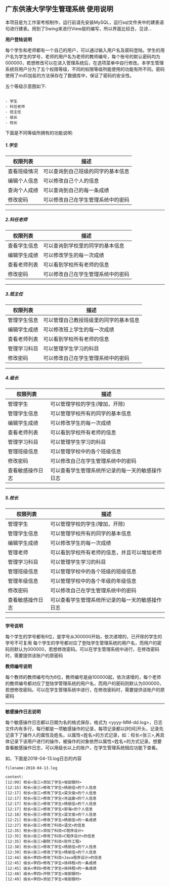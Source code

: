## 广东供液大学学生管理系统 使用说明

本项目是为工作室考核制作，运行前请先安装MySQL，运行sql文件夹中的建表语句进行建表。用到了Swing来进行View层的编写，所以界面比较丑，见谅...

**用户登陆说明**

每个学生和老师都有一个自己的用户，可以通过输入用户名及密码登陆。学生的用户名为学生的学号，老师的用户名为老师的教师编号，每个账号的默认密码均为000000，若想修改可以在进入管理系统后，在选项菜单中自行修改。本学生管理系统将用户分为了五个权限等级，不同的权限等级所能使用的功能有所不同。密码使用了md5加盐的方法保存在了数据库中，保证了密码的安全性。

五个等级示意图如下:


```

- 学生
- 科任老师
- 班主任
- 级长
- 校长

```

下面是不同等级所拥有的功能说明:

##### 1.学生
    
权限列表|描述
---|---
查看班级情况|可以查询到自己班级的同学的基本信息
编辑个人信息|可以修改自己个人的信息 
查询个人成绩|可以查询到自己的每一条成绩
修改密码|可以修改自己在学生管理系统中的密码
---
##### 2.科任老师

权限列表|描述
---|---
查看学生信息|可以查询到学校里的同学的基本信息
编辑学生成绩|可以修改学生的每一次成绩
查看老师列表|可以看到学校所有老师的信息
修改密码|可以修改自己在学生管理系统中的密码
---
##### 3.班主任

权限列表|描述
---|---
管理学生信息|可以管理自己教授班级里的同学的基本信息
编辑学生成绩|可以修改班上学生的每一次成绩
查看老师列表|可以看到学校所有老师的信息
管理学习科目|可以管理学生学习的科目
修改密码|可以修改自己在学生管理系统中的密码
---
##### 4.级长

权限列表|描述
---|---
管理学生|可以管理学校的学生(增加，开除)
管理学生信息|可以管理学校所有的同学的基本信息
编辑学生成绩|可以修改学生的每一次成绩
查看老师列表|可以看到学校所有老师的信息
管理学习科目|可以管理学生学习的科目
管理班级信息|可以管理学校中的各个班级信息
修改密码|可以修改自己在学生管理系统中的密码
查看敏感操作日志|可以查看学生管理系统所记录的每一天的敏感操作日志
---
##### 5.校长

权限列表|描述
---|---
管理学生|可以管理学校的学生(增加，开除)
管理学生信息|可以管理学校所有的同学的基本信息
编辑学生成绩|可以修改学生的每一次成绩
管理老师|可以看到学校所有老师的信息，并且可以增加老师
管理学习科目|可以管理学生学习的科目
管理班级信息|可以管理学校中的各个班级的班级信息
管理年级信息|可以管理学校中的各个年级的年级信息
修改密码|可以修改自己在学生管理系统中的密码
查看敏感操作日志|可以查看学生管理系统所记录的每一天的敏感操作日志

---

**学号说明**

每个学生的学号都有6位，是学号从300000开始，依次递增的，已开除的学生的学号不可复用
每个学生的学号都对应了登陆学生管理系统的用户名，而用户的密码则默认为000000，若想修改密码。可以在学生管理系统中进行，在修改密码时，需要提供该账户的原密码

**教师编号说明**

每个教师的教师编号均为6位，教师编号是由100000起，依次递增的，每个老师的教师编号都对应了登陆学管理系统的用户名，而用户的密码则默认为000000，若想修改密码。可以在学生管理系统中进行，在修改密码时，需要提供该账户的原密码

---

**敏感操作日志说明**

每个敏感操作日志都以日期为名的格式保存，格式为 <yyyy-MM-dd.log>，日志文件内有多行，每行都是一项敏感操作的记录，每项记录都以[时间]开头，记录先记录下了操作人的属性及姓名，以属性<姓名>的方式记录，如：校长<张三>,再具体记录下该用户进行的操作，被操作的对象依然以属性<姓名>的方式记录。想要查看敏感操作日志，可以用级长以上的账户，在学生管理系统相应功能下查看。

如，下面是2018-04-13.log日志的内容

    filename:2018-04-13.log
    
    content:
    [12:09] 校长<张三>添加了学生<坂田银时>
    [12:15] 校长<张三>修改了学生<杨丽佳>的个人信息
    [12:17] 校长<张三>修改了学生<梁文俊>的个人信息
    [12:17] 校长<张三>修改了学生<肖运豪>的个人信息
    [12:17] 校长<张三>修改了学生<杨丽佳>的个人信息
    [12:17] 校长<张三>修改了学生<郭海>的个人信息
    [12:18] 校长<张三>修改了学生<梁文俊>的个人信息
    [12:21] 校长<张三>修改了学生<杨丽佳>的一条成绩
    [12:27] 校长<张三>修改了科目<语文>的信息
    [12:35] 校长<张三>添加了科目<C程序设计>
    [12:35] 校长<张三>修改了科目<C程序设计>的信息
    [12:35] 校长<张三>删除了科目<软件工程>
    [12:38] 校长<张三>修改了学生<杨丽佳>的个人信息
    [12:39] 校长<张三>修改了学生<杨丽佳>的个人信息
    [12:44] 级长<李四>修改了科目<Java程序设计>的信息
    [12:45] 级长<李四>修改了学生<徐祎程>的一条成绩
    [12:45] 级长<李四>修改了学生<徐祎程>的一条成绩
    [12:48] 级长<李四>开除了学生<坂田银时>
    [12:49] 级长<李四>添加了学生<坂田银时>
